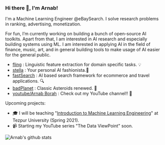 ### Hi there 👋, I'm Arnab!

I'm a Machine Learning Engineer @eBaySearch. I solve research problems in ranking, advertising, monetization.   

For fun, I’m currently working on building a bunch of open-source AI toolkits. Apart from that, I am interested in AI research and especially building systems using ML. I am interested in applying AI in the field of finance, music, art, and in general building tools to make usage of AI easier for the general public. 
- [fling](https://github.com/fastboardAI/fling) : Linguistic feature extraction for domain specific tasks. 💡 
- [stella](https://github.com/fastboardAI/stella) : Your personal AI fashionista.👩 
- [fastSearch](https://github.com/fastboardAI/fastSearch) : AI based search framework for ecommerce and travel applications. 🔍
- [badPlanet](https://github.com/arnab64/badPlanetKivy) : Classic Asteroids renewed. 🚀
- [youtube/Arnab Borah](https://www.youtube.com/channel/UCXxrnwUzKOLqF-0SaqF4zfw/videos?view_as=subscriber) : Check out my YouTube channel!! 🎥


Upcoming projects:
- 🎓 I will be teaching "[Introduction to Machine Learning Engineering](https://github.com/arnab64/introduction-to-machine-learning-engineering)" at Tezpur University (Spring 2021).
- 📹 Starting my YouTube series "The Data ViewPoint" soon.

![Arnab's github stats](https://github-readme-stats.vercel.app/api?username=arnab64&show_icons=true&hide_border=true) 

